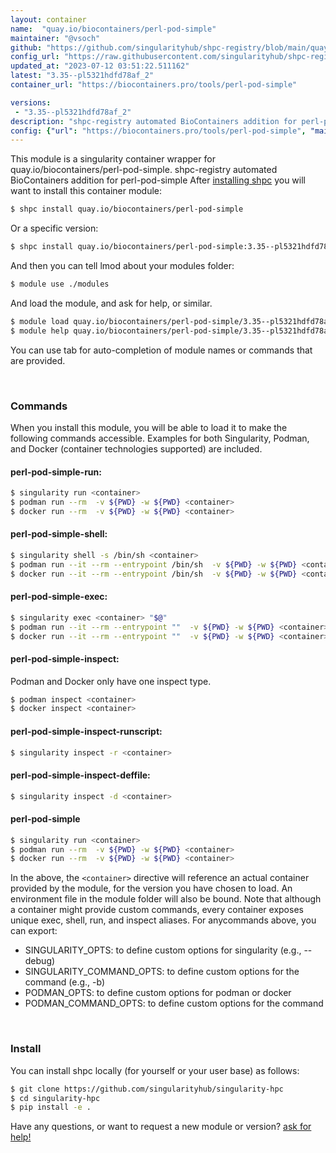 ```yaml
---
layout: container
name:  "quay.io/biocontainers/perl-pod-simple"
maintainer: "@vsoch"
github: "https://github.com/singularityhub/shpc-registry/blob/main/quay.io/biocontainers/perl-pod-simple/container.yaml"
config_url: "https://raw.githubusercontent.com/singularityhub/shpc-registry/main/quay.io/biocontainers/perl-pod-simple/container.yaml"
updated_at: "2023-07-12 03:51:22.511162"
latest: "3.35--pl5321hdfd78af_2"
container_url: "https://biocontainers.pro/tools/perl-pod-simple"

versions:
 - "3.35--pl5321hdfd78af_2"
description: "shpc-registry automated BioContainers addition for perl-pod-simple"
config: {"url": "https://biocontainers.pro/tools/perl-pod-simple", "maintainer": "@vsoch", "description": "shpc-registry automated BioContainers addition for perl-pod-simple", "latest": {"3.35--pl5321hdfd78af_2": "sha256:dab15393bf1ad3bd529622b208a0496d54c21393b218c47d5199b50eb59d0d19"}, "tags": {"3.35--pl5321hdfd78af_2": "sha256:dab15393bf1ad3bd529622b208a0496d54c21393b218c47d5199b50eb59d0d19"}, "docker": "quay.io/biocontainers/perl-pod-simple"}
---
```


This module is a singularity container wrapper for quay.io/biocontainers/perl-pod-simple.
shpc-registry automated BioContainers addition for perl-pod-simple
After [installing shpc](#install) you will want to install this container module:


```bash
$ shpc install quay.io/biocontainers/perl-pod-simple
```

Or a specific version:

```bash
$ shpc install quay.io/biocontainers/perl-pod-simple:3.35--pl5321hdfd78af_2
```

And then you can tell lmod about your modules folder:

```bash
$ module use ./modules
```

And load the module, and ask for help, or similar.

```bash
$ module load quay.io/biocontainers/perl-pod-simple/3.35--pl5321hdfd78af_2
$ module help quay.io/biocontainers/perl-pod-simple/3.35--pl5321hdfd78af_2
```

You can use tab for auto-completion of module names or commands that are provided.

<br>

### Commands

When you install this module, you will be able to load it to make the following commands accessible.
Examples for both Singularity, Podman, and Docker (container technologies supported) are included.

#### perl-pod-simple-run:

```bash
$ singularity run <container>
$ podman run --rm  -v ${PWD} -w ${PWD} <container>
$ docker run --rm  -v ${PWD} -w ${PWD} <container>
```

#### perl-pod-simple-shell:

```bash
$ singularity shell -s /bin/sh <container>
$ podman run --it --rm --entrypoint /bin/sh  -v ${PWD} -w ${PWD} <container>
$ docker run --it --rm --entrypoint /bin/sh  -v ${PWD} -w ${PWD} <container>
```

#### perl-pod-simple-exec:

```bash
$ singularity exec <container> "$@"
$ podman run --it --rm --entrypoint ""  -v ${PWD} -w ${PWD} <container> "$@"
$ docker run --it --rm --entrypoint ""  -v ${PWD} -w ${PWD} <container> "$@"
```

#### perl-pod-simple-inspect:

Podman and Docker only have one inspect type.

```bash
$ podman inspect <container>
$ docker inspect <container>
```

#### perl-pod-simple-inspect-runscript:

```bash
$ singularity inspect -r <container>
```

#### perl-pod-simple-inspect-deffile:

```bash
$ singularity inspect -d <container>
```



#### perl-pod-simple

```bash
$ singularity run <container>
$ podman run --rm  -v ${PWD} -w ${PWD} <container>
$ docker run --rm  -v ${PWD} -w ${PWD} <container>
```


In the above, the `<container>` directive will reference an actual container provided
by the module, for the version you have chosen to load. An environment file in the
module folder will also be bound. Note that although a container
might provide custom commands, every container exposes unique exec, shell, run, and
inspect aliases. For anycommands above, you can export:

 - SINGULARITY_OPTS: to define custom options for singularity (e.g., --debug)
 - SINGULARITY_COMMAND_OPTS: to define custom options for the command (e.g., -b)
 - PODMAN_OPTS: to define custom options for podman or docker
 - PODMAN_COMMAND_OPTS: to define custom options for the command

<br>

### Install

You can install shpc locally (for yourself or your user base) as follows:

```bash
$ git clone https://github.com/singularityhub/singularity-hpc
$ cd singularity-hpc
$ pip install -e .
```

Have any questions, or want to request a new module or version? [ask for help!](https://github.com/singularityhub/singularity-hpc/issues)